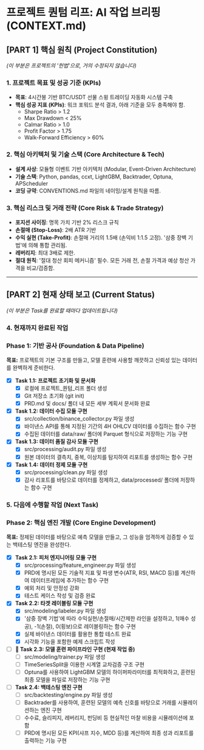 # 프로젝트 퀀텀 리프: AI 작업 브리핑 (CONTEXT.md)

## [PART 1] 핵심 원칙 (Project Constitution)
*(이 부분은 프로젝트의 '헌법'으로, 거의 수정되지 않습니다)*

### 1. 프로젝트 목표 및 성공 기준 (KPIs)
- **목표**: 4시간봉 기반 BTC/USDT 선물 스윙 트레이딩 자동화 시스템 구축
- **핵심 성공 지표 (KPIs)**: 워크 포워드 분석 결과, 아래 기준을 모두 충족해야 함.
  - Sharpe Ratio > 1.2
  - Max Drawdown < 25%
  - Calmar Ratio > 1.0
  - Profit Factor > 1.75
  - Walk-Forward Efficiency > 60%

### 2. 핵심 아키텍처 및 기술 스택 (Core Architecture & Tech)
- **설계 사상**: 모듈형 이벤트 기반 아키텍처 (Modular, Event-Driven Architecture)
- **기술 스택**: Python, pandas, ccxt, LightGBM, Backtrader, Optuna, APScheduler
- **코딩 규약**: CONVENTIONS.md 파일의 네이밍/설계 원칙을 따름.

### 3. 핵심 리스크 및 거래 전략 (Core Risk & Trade Strategy)
- **포지션 사이징**: 명목 가치 기반 2% 리스크 규칙
- **손절매 (Stop-Loss)**: 2배 ATR 기반
- **수익 실현 (Take-Profit)**: 손절매 거리의 1.5배 (손익비 1:1.5 고정). '삼중 장벽 기법'에 의해 통합 관리됨.
- **레버리지**: 최대 3배로 제한.
- **절대 원칙**: '절대 청산 회피 메커니즘' 필수. 모든 거래 전, 손절 가격과 예상 청산 가격을 비교/검증함.

---

## [PART 2] 현재 상태 보고 (Current Status)
*(이 부분은 Task를 완료할 때마다 업데이트됩니다)*

### 4. 현재까지 완료된 작업
### Phase 1: 기반 공사 (Foundation & Data Pipeline)
**목표:** 프로젝트의 기본 구조를 만들고, 모델 훈련에 사용할 깨끗하고 신뢰성 있는 데이터를 완벽하게 준비한다.

- [X] **Task 1.1: 프로젝트 초기화 및 문서화**
    - [X] 로컬에 프로젝트_퀀텀_리프 폴더 생성
    - [X] Git 저장소 초기화 (git init)
    - [X] PRD.md 및 docs/ 폴더 내 모든 세부 계획서 문서화 완료
- [X] **Task 1.2: 데이터 수집 모듈 구현**
    - [X] src/collection/binance_collector.py 파일 생성
    - [X] 바이낸스 API를 통해 지정된 기간의 4H OHLCV 데이터를 수집하는 함수 구현
    - [X] 수집된 데이터를 data/raw/ 폴더에 Parquet 형식으로 저장하는 기능 구현
- [X] **Task 1.3: 데이터 품질 감사 모듈 구현**
    - [X] src/processing/audit.py 파일 생성
    - [X] 원본 데이터의 결측치, 중복, 이상치를 탐지하여 리포트를 생성하는 함수 구현
- [x] **Task 1.4: 데이터 정제 모듈 구현**
    - [x] src/processing/clean.py 파일 생성
    - [x] 감사 리포트를 바탕으로 데이터를 정제하고, data/processed/ 폴더에 저장하는 함수 구현

### 5. 다음에 수행할 작업 (Next Task)

### Phase 2: 핵심 엔진 개발 (Core Engine Development)
**목표:** 정제된 데이터를 바탕으로 예측 모델을 만들고, 그 성능을 엄격하게 검증할 수 있는 백테스팅 엔진을 완성한다.

- [X] **Task 2.1: 피처 엔지니어링 모듈 구현**
    - [X] src/processing/feature_engineer.py 파일 생성
    - [X] PRD에 명시된 모든 기술적 지표 및 파생 변수(ATR, RSI, MACD 등)를 계산하여 데이터프레임에 추가하는 함수 구현
    - [X] 예외 처리 및 안정성 강화
    - [X] 테스트 케이스 작성 및 검증 완료

- [X] **Task 2.2: 타겟 레이블링 모듈 구현**
    - [X] src/modeling/labeler.py 파일 생성
    - [X] '삼중 장벽 기법'에 따라 수익실현/손절매/시간제한 라인을 설정하고, 1(매수 성공), -1(손절), 0(횡보)으로 레이블링하는 함수 구현
    - [X] 실제 바이낸스 데이터를 활용한 통합 테스트 완료
    - [X] 시각화 기능을 포함한 예제 스크립트 작성

- [ ] **🔹 Task 2.3: 모델 훈련 파이프라인 구현 (현재 작업 중)**
    - [ ] src/modeling/trainer.py 파일 생성
    - [ ] TimeSeriesSplit을 이용한 시계열 교차검증 구조 구현
    - [ ] Optuna를 사용하여 LightGBM 모델의 하이퍼파라미터를 최적화하고, 훈련된 최종 모델을 파일로 저장하는 기능 구현
- [ ] **Task 2.4: 백테스팅 엔진 구현**
    - [ ] src/backtesting/engine.py 파일 생성
    - [ ] Backtrader를 사용하여, 훈련된 모델의 예측 신호를 바탕으로 거래를 시뮬레이션하는 엔진 구현
    - [ ] 수수료, 슬리피지, 레버리지, 펀딩비 등 현실적인 마찰 비용을 시뮬레이션에 포함
    - [ ] PRD에 명시된 모든 KPI(샤프 지수, MDD 등)를 계산하여 최종 성과 리포트를 출력하는 기능 구현